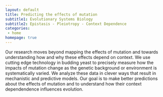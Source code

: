 ```yaml
---
layout: default
title: Predicting the effects of mutation
subtitle1: Evolutionary Systems Biology
subtitle2: Epistasis - Pleiotropy - Context Dependence
categories:
 - home
homepage: true
---
```

Our research moves beyond mapping the effects of mutation and towards understanding how and why these effects depend on context. We use cutting edge technology in budding yeast to precisely measure how the impacts of mutation change as the genetic background or environment is systematically varied. We analyze these data in clever ways that result in mechanistic and predictive models. Our goal is to make better predictions about the effects of mutation and to understand how their context dependendence influences evolution.